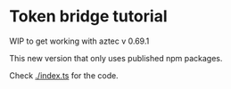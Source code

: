 # Token bridge tutorial

WIP to get working with aztec v 0.69.1

This new version that only uses published npm packages.

Check [./index.ts](./index.ts) for the code.
